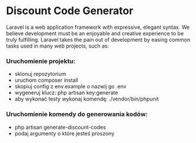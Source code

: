 
# Discount Code Generator
Laravel is a web application framework with expressive, elegant syntax. We believe development must be an enjoyable and creative experience to be truly fulfilling. Laravel takes the pain out of development by easing common tasks used in many web projects, such as:


### Uruchomienie projektu:

- sklonuj repozytorium
- uruchom composer install
- skopiuj config z env.example o nazwij go .env
- wygeneruj klucz: php artisan key:generate
- aby wykonać testy wykonaj komendę:  ./vendor/bin/phpunit

### Uruchomienie komendy do generowania kodów:

- php artisan generate-discount-codes
- podaj argumenty o które jesteś proszony